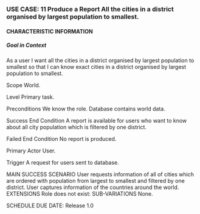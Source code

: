 ### USE CASE: 11 Produce a Report All the cities in a district organised by largest population to smallest.
#### CHARACTERISTIC INFORMATION
##### Goal in Context
As a user I want all the cities in a district organised by largest population to smallest so that I can know exact cities in a district organised by largest population to smallest.

Scope
World.

Level
Primary task.

Preconditions
We know the role. Database contains world data.

Success End Condition
A report is available for users who want to know about all city population which is filtered by one district.

Failed End Condition
No report is produced.

Primary Actor
User.

Trigger
A request for users sent to database.

MAIN SUCCESS SCENARIO
User requests information of all of cities which are ordered with population from largest to smallest and filtered by one district.
User captures information of the countries around the world. 
EXTENSIONS
Role does not exist:
SUB-VARIATIONS
None.

SCHEDULE
DUE DATE: Release 1.0